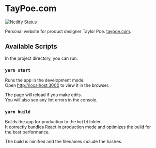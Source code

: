 # TayPoe.com
[![Netlify Status](https://api.netlify.com/api/v1/badges/bb4731b0-00b1-4836-b819-61691dea10e0/deploy-status)](https://app.netlify.com/sites/taypoe/deploys)

Personal website for product designer Taylor Poe. [taypoe.com](https://taypoe.com).

## Available Scripts

In the project directory, you can run:

### `yarn start`

Runs the app in the development mode.<br />
Open [http://localhost:3000](http://localhost:3000) to view it in the browser.

The page will reload if you make edits.<br />
You will also see any lint errors in the console.

### `yarn build`

Builds the app for production to the `build` folder.<br />
It correctly bundles React in production mode and optimizes the build for the best performance.

The build is minified and the filenames include the hashes.